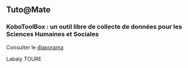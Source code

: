 ## Tuto@Mate

### KoboToolBox : un outil libre de collecte de données pour les Sciences Humaines et Sociales

Consulter le [diaporama](https://labalygeo.github.io/kobomate/)
 
Labaly TOURE

